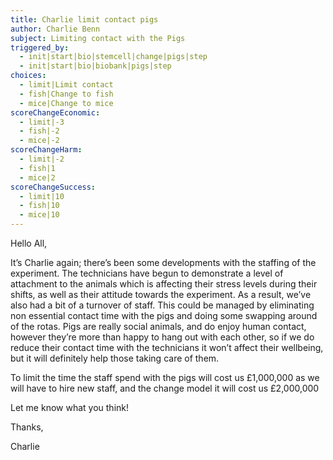 ```yaml
---
title: Charlie limit contact pigs
author: Charlie Benn
subject: Limiting contact with the Pigs
triggered_by:
  - init|start|bio|stemcell|change|pigs|step
  - init|start|bio|biobank|pigs|step
choices:
  - limit|Limit contact
  - fish|Change to fish
  - mice|Change to mice
scoreChangeEconomic:
  - limit|-3
  - fish|-2
  - mice|-2
scoreChangeHarm:
  - limit|-2
  - fish|1
  - mice|2
scoreChangeSuccess:
  - limit|10
  - fish|10
  - mice|10
---
```


Hello All,

It’s Charlie again; there’s been some developments with the staffing of the experiment. The technicians have begun to demonstrate a level of attachment to the animals which is affecting their stress levels during their shifts, as well as their attitude towards the experiment. As a result, we’ve also had a bit of a turnover of staff. This could be managed by eliminating non essential contact time with the pigs and doing some swapping around of the rotas. Pigs are really social animals, and do enjoy human contact, however they’re more than happy to hang out with each other, so if we do reduce their contact time with the technicians it won’t affect their wellbeing, but it will definitely help those taking care of them.

To limit the time the staff spend with the pigs will cost us £1,000,000 as we will have to hire new staff, and the change model it will cost us £2,000,000

Let me know what you think!

Thanks,

Charlie
